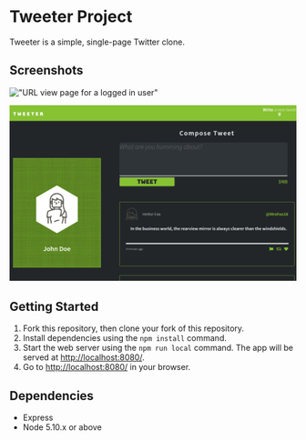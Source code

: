 # Tweeter Project

Tweeter is a simple, single-page Twitter clone.

## Screenshots

!["URL view page for a logged in user"](https://github.com/zakwarsame/tweeter/blob/master/screenshots/2.gif)

!["Specific URL page"](https://github.com/zakwarsame/tweeter/blob/master/screenshots/1.png)

## Getting Started

1. Fork this repository, then clone your fork of this repository.
2. Install dependencies using the `npm install` command.
3. Start the web server using the `npm run local` command. The app will be served at <http://localhost:8080/>.
4. Go to <http://localhost:8080/> in your browser.

## Dependencies

- Express
- Node 5.10.x or above
